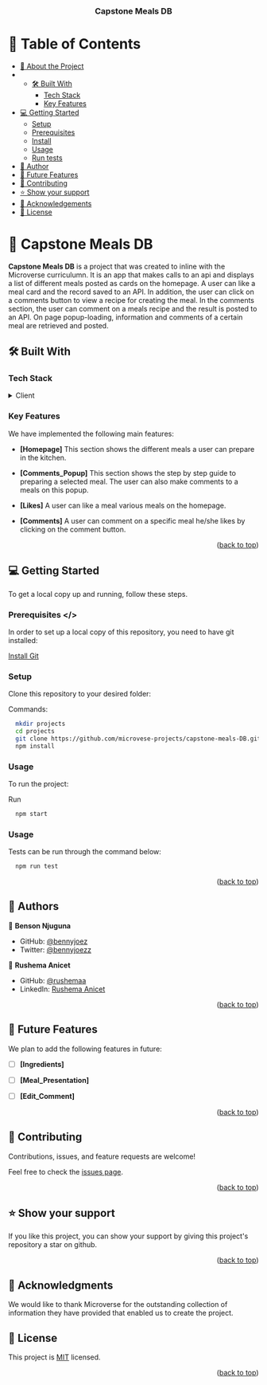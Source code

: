 <a name="readme-top"></a>

<div align="center">

  <h3><b>Capstone Meals DB</b></h3>

</div>

<!-- TABLE OF CONTENTS -->

# 📗 Table of Contents

- [📖 About the Project](#about-project)
- - [🛠 Built With](#built-with)
    - [Tech Stack](#tech-stack)
    - [Key Features](#key-features)
- [💻 Getting Started](#getting-started)
  - [Setup](#setup)
  - [Prerequisites](#prerequisites)
  - [Install](#install)
  - [Usage](#usage)
  - [Run tests](#run-tests)
- [👥 Author](#author)
- [🔭 Future Features](#future-features)
- [🤝 Contributing](#contributing)
- [⭐️ Show your support](#support)
- [🙏 Acknowledgements](#acknowledgements)
- [📝 License](#license)

<!-- PROJECT DESCRIPTION -->

# 📖 Capstone Meals DB <a name="about-project"></a>

**Capstone Meals DB** is a project that was created to inline with the Microverse curriculumn. It is an app that makes calls to an api and displays a list of different meals posted as cards on the homepage. A user can like a meal card and the record saved to an API. In addition, the user can click on a comments button to view a recipe for creating the meal. In the comments section, the user can comment on a meals recipe and the result is posted to an API. On page popup-loading, information and comments of a certain meal are retrieved and posted. 

## 🛠 Built With <a name="built-with"></a>

### Tech Stack <a name="tech-stack"></a>


<details>
  <summary>Client</summary>
  <ul>
    <li><a href="https://reactjs.org/">HTML and CSS</a></li>
    <li><a href="https://reactjs.org/">JavaScript</a></li>
    <li><a href="https://reactjs.org/">Webpack and API</a></li>
  </ul>
</details>

<!-- Key Features -->

### Key Features <a name="key-features"></a>
We have implemented the following main features: 
- **[Homepage]** 
This section shows the different meals a user can prepare in the kitchen.

- **[Comments_Popup]** 
This section shows the step by step guide to preparing a selected meal. The user can also make comments to a meals on this popup.

- **[Likes]** 
A user can like a meal various meals on the homepage. 

- **[Comments]** 
A user can comment on a specific meal he/she likes by clicking on the comment button. 


<p align="right">(<a href="#readme-top">back to top</a>)</p>

<!-- GETTING STARTED -->

## 💻 Getting Started <a name="getting-started"></a>

To get a local copy up and running, follow these steps.

### Prerequisites <a name="prerequisites" ></>

In order to set up a local copy of this repository, you need to have git installed: 

[Install Git](https://git-scm.com/book/en/v2/Getting-Started-Installing-Git) <a name="install"></a>

### Setup <a name="setup"></a>

Clone this repository to your desired folder:


Commands:

```sh
  mkdir projects
  cd projects
  git clone https://github.com/microvese-projects/capstone-meals-DB.git
  npm install
```


### Usage <a name="usage"></a>

To run the project:

  Run 
  ```sh
    npm start
  ```

### Usage <a name="run-tests"></a>
Tests can be run through the command below: 
```sh
  npm run test
```

<p align="right">(<a href="#readme-top">back to top</a>)</p>

<!-- AUTHORS -->

## 👥 Authors <a name="author"></a>

👤 **Benson Njuguna**

- GitHub: [@bennyjoez](https://github.com/bennyjoez)
- Twitter: [@bennyjoezz](https://twitter.com/bennyjoezz)

👤 **Rushema Anicet**

- GitHub: [@rushemaa](https://github.com/rushemaa)
- LinkedIn: [Rushema Anicet](https://www.linkedin.com/in/rushema-anicet-77494088/)


<p align="right">(<a href="#readme-top">back to top</a>)</p>

<!-- FUTURE FEATURES -->

## 🔭 Future Features <a name="future-features"></a>
We plan to add the following features in future:

- [ ] **[Ingredients]**
- [ ] **[Meal_Presentation]**
- [ ] **[Edit_Comment]**


<p align="right">(<a href="#readme-top">back to top</a>)</p>

<!-- CONTRIBUTING -->

## 🤝 Contributing <a name="contributing"></a>

Contributions, issues, and feature requests are welcome!

Feel free to check the [issues page](https://github.com/microvese-projects/capstone-meals-DB/issues).

<p align="right">(<a href="#readme-top">back to top</a>)</p>

<!-- SUPPORT -->

## ⭐️ Show your support <a name="support"></a>

If you like this project, you can show your support by giving this project's repository a star on github. 

<p align="right">(<a href="#readme-top">back to top</a>)</p>

<!-- ACKNOWLEDGEMENTS -->

## 🙏 Acknowledgments <a name="acknowledgements"></a>

We would like to thank Microverse for the outstanding collection of information they have provided that enabled us to create the project.


<!-- LICENSE -->

## 📝 License <a name="license"></a>

This project is [MIT](https://github.com/microvese-projects/capstone-meals-DB/blob/65d877794b4860333cb29bfc26591b7ee695bd70/LICENSE) licensed.

<p align="right">(<a href="#readme-top">back to top</a>)</p>